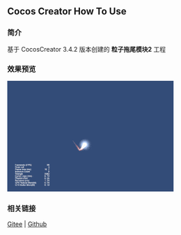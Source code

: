 ## Cocos Creator How To Use

### 简介

基于 CocosCreator 3.4.2 版本创建的 **粒子拖尾模块2** 工程

### 效果预览
![image](../../gif/202203/2022030533.gif)

### 相关链接
[Gitee](https://gitee.com/mirrors_cocos-creator/test-cases-3d/blob/v3.0/assets/cases/particle) | [Github](https://github.com/cocos-creator/test-cases-3d/blob/v3.0/assets/cases/particle)